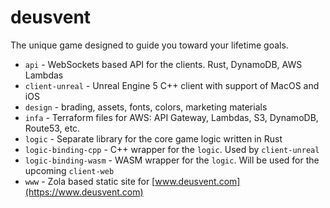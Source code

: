 # deusvent

The unique game designed to guide you toward your lifetime goals.

- `api` - WebSockets based API for the clients. Rust, DynamoDB, AWS Lambdas
- `client-unreal` - Unreal Engine 5 C++ client with support of MacOS and iOS
- `design` - brading, assets, fonts, colors, marketing materials
- `infa` - Terraform files for AWS: API Gateway, Lambdas, S3, DynamoDB, Route53, etc.
- `logic` - Separate library for the core game logic written in Rust
- `logic-binding-cpp` - C++ wrapper for the `logic`. Used by `client-unreal`
- `logic-binding-wasm` - WASM wrapper for the `logic`. Will be used for the upcoming `client-web`
- `www` - Zola based static site for [www.deusvent.com](https://www.deusvent.com)
